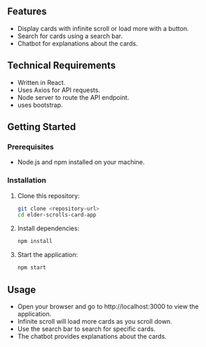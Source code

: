 ## Features

- Display cards with infinite scroll or load more with a button.
- Search for cards using a search bar.
- Chatbot for explanations about the cards.

## Technical Requirements

- Written in React.
- Uses Axios for API requests.
- Node server to route the API endpoint.
- uses bootstrap.
## Getting Started

### Prerequisites

- Node.js and npm installed on your machine.

### Installation

1. Clone this repository:

    ```bash
    git clone <repository-url>
    cd elder-scrolls-card-app
    ```

2. Install dependencies:

    ```bash
    npm install
    ```

3. Start the application:

    ```bash
    npm start
    ```

## Usage

- Open your browser and go to http://localhost:3000 to view the application.
- Infinite scroll will load more cards as you scroll down.
- Use the search bar to search for specific cards.
- The chatbot provides explanations about the cards.
